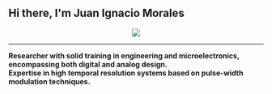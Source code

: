 ## Hi there, I'm Juan Ignacio Morales

<p align="center">
  <img src="https://img.shields.io/badge/Electronic%20Engineer%20%7C%20PhD%20in%20Microelectronics-00A86B?style=for-the-badge&logo=electron&logoColor=white">
</p>

---

**Researcher with solid training in engineering and microelectronics, encompassing both digital and analog design.**  
**Expertise in high temporal resolution systems based on pulse-width modulation techniques.**

